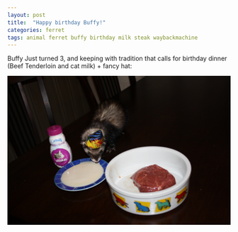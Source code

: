 ```yaml
---
layout: post
title:  "Happy birthday Buffy!"
categories: ferret
tags: animal ferret buffy birthday milk steak waybackmachine
---
```


Buffy Just turned 3, and keeping with tradition that calls for birthday dinner (Beef Tenderloin and cat milk) + fancy hat:

![Ferret birthday](/images/2011-buffy-birthday.jpg)

